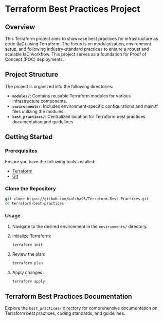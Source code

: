 # Terraform Best Practices Project

## Overview

This Terraform project aims to showcase best practices for infrastructure as code (IaC) using Terraform. The focus is on modularization, environment setup, and following industry-standard practices to ensure a robust and scalable IaC workflow. This project serves as a foundation for Proof of Concept (POC) deployments.

## Project Structure

The project is organized into the following directories:

- **`modules/`**: Contains reusable Terraform modules for various infrastructure components.
- **`environments/`**: Includes environment-specific configurations and main.tf files utilizing the modules.
- **`best_practices/`**: Centralized location for Terraform best practices documentation and guidelines.

## Getting Started

### Prerequisites

Ensure you have the following tools installed:

- [Terraform](https://www.terraform.io/downloads.html)
- [Git](https://git-scm.com/book/en/v2/Getting-Started-Installing-Git)

### Clone the Repository

```bash
git clone https://github.com/balcha95/Terraform-Best-Practices.git
cd terraform-best-practices
```

### Usage

1. Navigate to the desired environment in the `environments/` directory.
2. Initialize Terraform:

   ```bash
   terraform init
   ```

3. Review the plan:

   ```bash
   terraform plan
   ```

4. Apply changes:

   ```bash
   terraform apply
   ```


## Terraform Best Practices Documentation

Explore the `best_practices/` directory for comprehensive documentation on Terraform best practices, coding standards, and guidelines.
#

